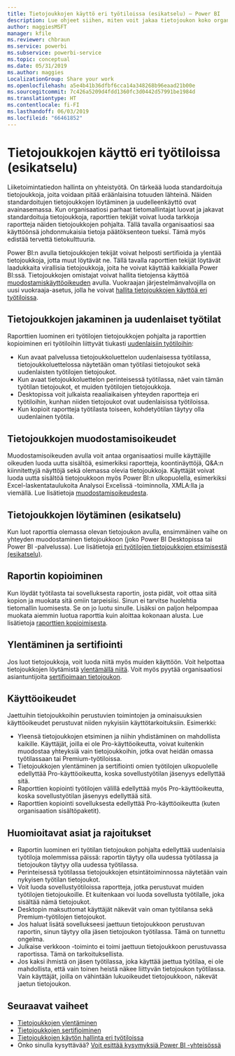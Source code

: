 ```yaml
---
title: Tietojoukkojen käyttö eri työtiloissa (esikatselu) – Power BI
description: Lue ohjeet siihen, miten voit jakaa tietojoukon koko organisaation käyttäjien kanssa. Tämän ansiosta he voivat luoda omissa työtiloissaan raportteja, jotka perustuvat sinun tietojoukkoosi.
author: maggiesMSFT
manager: kfile
ms.reviewer: chbraun
ms.service: powerbi
ms.subservice: powerbi-service
ms.topic: conceptual
ms.date: 05/31/2019
ms.author: maggies
LocalizationGroup: Share your work
ms.openlocfilehash: a5e4b41b36dfbf6cca14a348268b96eaad21b00e
ms.sourcegitcommit: 7c426a5209d4fdd1360fc3d0442d57991be1984d
ms.translationtype: HT
ms.contentlocale: fi-FI
ms.lasthandoff: 06/03/2019
ms.locfileid: "66461852"
---
```

# <a name="use-datasets-across-workspaces-preview"></a>Tietojoukkojen käyttö eri työtiloissa (esikatselu)

Liiketoimintatiedon hallinta on yhteistyötä. On tärkeää luoda standardoituja tietojoukkoja, joita voidaan pitää eräänlaisina totuuden lähteinä. Näiden standardoitujen tietojoukkojen löytäminen ja uudelleenkäyttö ovat avainasemassa. Kun organisaatiosi parhaat tietomallintajat luovat ja jakavat standardoituja tietojoukkoja, raporttien tekijät voivat luoda tarkkoja raportteja näiden tietojoukkojen pohjalta. Tällä tavalla organisaatiosi saa käyttöönsä johdonmukaisia tietoja päätöksenteon tueksi. Tämä myös edistää tervettä tietokulttuuria.

Power BI:n avulla tietojoukkojen tekijät voivat helposti sertifioida ja ylentää tietojoukkoja, jotta muut löytävät ne. Tällä tavalla raporttien tekijät löytävät laadukkaita virallisia tietojoukkoja, joita he voivat käyttää kaikkialla Power BI:ssä. Tietojoukkojen omistajat voivat hallita tietojensa käyttöä [muodostamiskäyttöoikeuden](service-datasets-build-permissions.md#build-permissions-for-shared-datasets) avulla. Vuokraajan järjestelmänvalvojilla on uusi vuokraaja-asetus, jolla he voivat [hallita tietojoukkojen käyttöä eri työtiloissa](service-datasets-admin-across-workspaces.md).

## <a name="dataset-sharing-and-the-new-workspace-experience"></a>Tietojoukkojen jakaminen ja uudenlaiset työtilat

Raporttien luominen eri työtilojen tietojoukkojen pohjalta ja raporttien kopioiminen eri työtiloihin liittyvät tiukasti [uudenlaisiin työtiloihin](service-create-the-new-workspaces.md):

- Kun avaat palvelussa tietojoukkoluettelon uudenlaisessa työtilassa, tietojoukkoluettelossa näytetään oman työtilasi tietojoukot sekä uudenlaisten työtilojen tietojoukot. 
- Kun avaat tietojoukkoluettelon perinteisessä työtilassa, näet vain tämän työtilan tietojoukot, et muiden työtilojen tietojoukkoja.
- Desktopissa voit julkaista reaaliaikaisen yhteyden raportteja eri työtiloihin, kunhan niiden tietojoukot ovat uudenlaisissa työtiloissa.
- Kun kopioit raportteja työtilasta toiseen, kohdetyötilan täytyy olla uudenlainen työtila.

## <a name="build-permission-for-datasets"></a>Tietojoukkojen muodostamisoikeudet

Muodostamisoikeuden avulla voit antaa organisaatiosi muille käyttäjille oikeuden luoda uutta sisältöä, esimerkiksi raportteja, koontinäyttöjä, Q&A:n kiinnitettyjä näyttöjä sekä olemassa olevia tietojoukkoja. Käyttäjät voivat luoda uutta sisältöä tietojoukkoon myös Power BI:n ulkopuolella, esimerkiksi Excel-laskentataulukoita Analysoi Excelissä -toiminnolla, XMLA:lla ja viemällä. Lue lisätietoja [muodostamisoikeudesta](service-datasets-build-permissions.md#build-permissions-for-shared-datasets).

## <a name="discover-datasets-preview"></a>Tietojoukkojen löytäminen (esikatselu)

Kun luot raporttia olemassa olevan tietojoukon avulla, ensimmäinen vaihe on yhteyden muodostaminen tietojoukkoon (joko Power BI Desktopissa tai Power BI -palvelussa). Lue lisätietoja [eri työtilojen tietojoukkojen etsimisestä (esikatselu)](service-datasets-discover-across-workspaces.md).

## <a name="copy-a-report"></a>Raportin kopioiminen

Kun löydät työtilasta tai sovelluksesta raportin, josta pidät, voit ottaa siitä kopion ja muokata sitä omiin tarpeisiisi. Sinun ei tarvitse huolehtia tietomallin luomisesta. Se on jo luotu sinulle. Lisäksi on paljon helpompaa muokata aiemmin luotua raporttia kuin aloittaa kokonaan alusta. Lue lisätietoja [raporttien kopioimisesta](service-datasets-copy-reports.md).

## <a name="promotion-and-certification"></a>Ylentäminen ja sertifiointi

Jos luot tietojoukkoja, voit luoda niitä myös muiden käyttöön. Voit helpottaa tietojoukkojen löytämistä [ylentämällä niitä](service-datasets-promote.md). Voit myös pyytää organisaatiosi asiantuntijoita [sertifioimaan tietojoukon](service-datasets-certify.md).

## <a name="licensing"></a>Käyttöoikeudet

Jaettuihin tietojoukkoihin perustuvien toimintojen ja ominaisuuksien käyttöoikeudet perustuvat niiden nykyisiin käyttötarkoituksiin.  Esimerkki:

- Yleensä tietojoukkojen etsiminen ja niihin yhdistäminen on mahdollista kaikille. Käyttäjät, joilla ei ole Pro-käyttöoikeutta, voivat kuitenkin muodostaa yhteyksiä vain tietojoukkoihin, jotka ovat heidän omassa työtilassaan tai Premium-työtiloissa.
- Tietojoukkojen ylentäminen ja sertifiointi omien työtilojen ulkopuolelle edellyttää Pro-käyttöoikeutta, koska sovellustyötilan jäsenyys edellyttää sitä.
- Raporttien kopiointi työtilojen välillä edellyttää myös Pro-käyttöoikeutta, koska sovellustyötilan jäsenyys edellyttää sitä.
- Raporttien kopiointi sovelluksesta edellyttää Pro-käyttöoikeutta (kuten organisaation sisältöpaketit).

## <a name="considerations-and-limitations"></a>Huomioitavat asiat ja rajoitukset

- Raportin luominen eri työtilan tietojoukon pohjalta edellyttää uudenlaisia työtiloja molemmissa päissä: raportin täytyy olla uudessa työtilassa ja tietojoukon täytyy olla uudessa työtilassa.
- Perinteisessä työtilassa tietojoukkojen etsintätoiminnossa näytetään vain nykyisen työtilan tietojoukot.
- Voit luoda sovellustyötiloissa raportteja, jotka perustuvat muiden työtilojen tietojoukoille. Et kuitenkaan voi luoda sovellusta työtilalle, joka sisältää nämä tietojoukot.
- Desktopin maksuttomat käyttäjät näkevät vain oman työtilansa sekä Premium-työtilojen tietojoukot.
- Jos haluat lisätä sovellukseesi jaettuun tietojoukkoon perustuvan raportin, sinun täytyy olla jäsen tietojoukon työtilassa. Tämä on tunnettu ongelma.
- Julkaise verkkoon -toiminto ei toimi jaettuun tietojoukkoon perustuvassa raportissa. Tämä on tarkoituksellista.
- Jos kaksi ihmistä on jäsen työtilassa, joka käyttää jaettua työtilaa, ei ole mahdollista, että vain toinen heistä näkee liittyvän tietojoukon työtilassa. Vain käyttäjät, joilla on vähintään lukuoikeudet tietojoukkoon, näkevät jaetun tietojoukon. 

## <a name="next-steps"></a>Seuraavat vaiheet

- [Tietojoukkojen ylentäminen](service-datasets-promote.md)
- [Tietojoukkojen sertifioiminen](service-datasets-certify.md)
- [Tietojoukkojen käytön hallinta eri työtiloissa](service-datasets-admin-across-workspaces.md)
- Onko sinulla kysyttävää? [Voit esittää kysymyksiä Power BI -yhteisössä](http://community.powerbi.com/)
